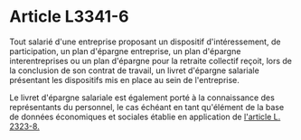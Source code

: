 # Article L3341-6

Tout salarié d'une entreprise proposant un dispositif d'intéressement, de participation, un plan d'épargne entreprise, un plan d'épargne interentreprises ou un plan d'épargne pour la retraite collectif reçoit, lors de la conclusion de son contrat de travail, un livret d'épargne salariale présentant les dispositifs mis en place au sein de l'entreprise. 

Le livret d'épargne salariale est également porté à la connaissance des représentants du personnel, le cas échéant en tant qu'élément de la base de données économiques et sociales établie en application de [l'article L. 2323-8.][1]

 [1]: /affichCodeArticle.do?cidTexte=LEGITEXT000006072050&idArticle=LEGIARTI000006901938&dateTexte=&categorieLien=cid